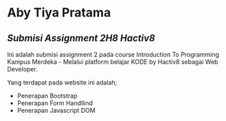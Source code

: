 # Aby Tiya Pratama
## _Submisi Assignment 2H8 Hactiv8_

Ini adalah submisi assignment 2 pada course Introduction To Programming Kampus Merdeka - Melalui platform belajar KODE by Hactiv8 sebagai Web Developer.

Yang terdapat pada website ini adalah;
- Penerapan Bootstrap
- Penerapan Form Handllind
- Penerapan Javascript DOM